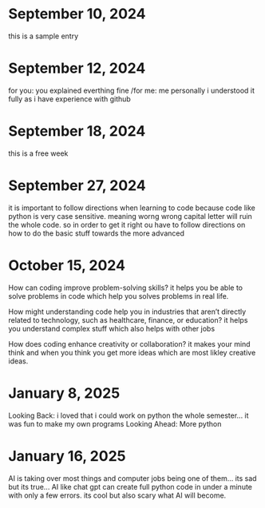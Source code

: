 # September 10, 2024

this is a sample entry

# September 12, 2024

for you: you explained everthing fine
 /for me: me personally i understood it fully as i have experience with github

# September 18, 2024

this is a free week

# September 27, 2024

it is important to follow directions when learning to code because code like python is very case sensitive. meaning worng wrong capital letter will ruin the whole code. so in order to get it right ou have to follow directions on how to do the basic stuff towards the more advanced

# October 15, 2024

How can coding improve problem-solving skills?
it helps you be able to solve problems in code which help you solves problems in real life.

How might understanding code help you in industries that aren’t directly related to technology, such as healthcare, finance, or education?
it helps you understand complex stuff which also helps with other jobs

How does coding enhance creativity or collaboration?
it makes your mind think and when you think you get more ideas which are most likley creative ideas.

# January 8, 2025
Looking Back:
i loved that i could work on python the whole semester... it was fun to make my own programs
Looking Ahead:
More python

# January 16, 2025
AI is taking over most things and computer jobs being one of them... its sad but its true... AI like chat gpt can create full python code in under a minute with only a few errors. its cool but also scary what AI will become.
